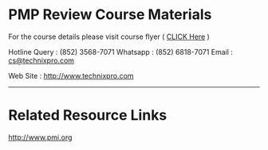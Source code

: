 # PMP Review Course Materials

For the course details please visit course flyer ( <a href="https://github.com/technixpro/PMP-Review/blob/master/TechnixPRO_PMP_Review_CourseFlyer.pdf">CLICK Here</a> )

Hotline Query : (852) 3568-7071 
Whatsapp : (852) 6818-7071
Email : cs@technixpro.com

Web Site : http://www.technixpro.com

<hr>

# Related Resource Links

http://www.pmi.org
